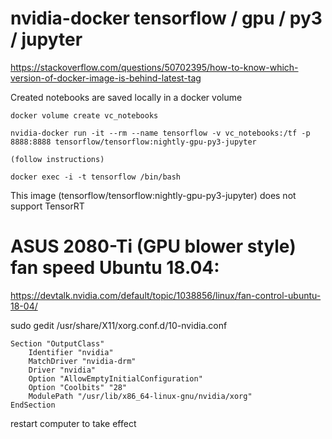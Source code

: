 
# nvidia-docker tensorflow / gpu / py3 / jupyter

https://stackoverflow.com/questions/50702395/how-to-know-which-version-of-docker-image-is-behind-latest-tag

Created notebooks are saved locally in a docker volume

    docker volume create vc_notebooks

    nvidia-docker run -it --rm --name tensorflow -v vc_notebooks:/tf -p 8888:8888 tensorflow/tensorflow:nightly-gpu-py3-jupyter

    (follow instructions)

    docker exec -i -t tensorflow /bin/bash
This image (tensorflow/tensorflow:nightly-gpu-py3-jupyter) does not support TensorRT


# ASUS 2080-Ti (GPU blower style) fan speed Ubuntu 18.04:
https://devtalk.nvidia.com/default/topic/1038856/linux/fan-control-ubuntu-18-04/

sudo gedit /usr/share/X11/xorg.conf.d/10-nvidia.conf

    Section "OutputClass"
        Identifier "nvidia"
        MatchDriver "nvidia-drm"
        Driver "nvidia"
        Option "AllowEmptyInitialConfiguration"
        Option "Coolbits" "28"
        ModulePath "/usr/lib/x86_64-linux-gnu/nvidia/xorg"
    EndSection

restart computer to take effect
